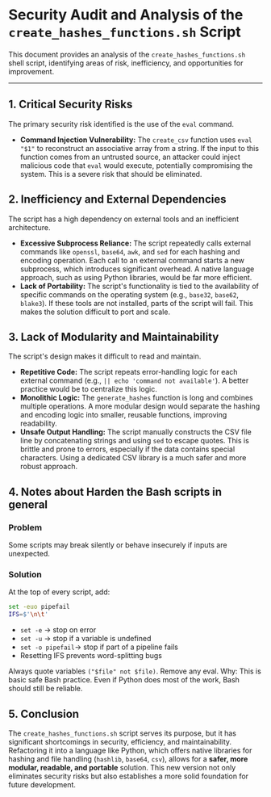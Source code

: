 # Security Audit and Analysis of the `create_hashes_functions.sh` Script

This document provides an analysis of the `create_hashes_functions.sh` shell script, identifying areas of risk, inefficiency, and opportunities for improvement.

---

## 1. Critical Security Risks

The primary security risk identified is the use of the `eval` command.

* **Command Injection Vulnerability:** The `create_csv` function uses `eval "$1"` to reconstruct an associative array from a string. If the input to this function comes from an untrusted source, an attacker could inject malicious code that `eval` would execute, potentially compromising the system. This is a severe risk that should be eliminated.

## 2. Inefficiency and External Dependencies

The script has a high dependency on external tools and an inefficient architecture.

* **Excessive Subprocess Reliance:** The script repeatedly calls external commands like `openssl`, `base64`, `awk`, and `sed` for each hashing and encoding operation. Each call to an external command starts a new subprocess, which introduces significant overhead. A native language approach, such as using Python libraries, would be far more efficient.
* **Lack of Portability:** The script's functionality is tied to the availability of specific commands on the operating system (e.g., `base32`, `base62`, `blake3`). If these tools are not installed, parts of the script will fail. This makes the solution difficult to port and scale.

## 3. Lack of Modularity and Maintainability

The script's design makes it difficult to read and maintain.

* **Repetitive Code:** The script repeats error-handling logic for each external command (e.g., `|| echo 'command not available'`). A better practice would be to centralize this logic.
* **Monolithic Logic:** The `generate_hashes` function is long and combines multiple operations. A more modular design would separate the hashing and encoding logic into smaller, reusable functions, improving readability.
* **Unsafe Output Handling:** The script manually constructs the CSV file line by concatenating strings and using `sed` to escape quotes. This is brittle and prone to errors, especially if the data contains special characters. Using a dedicated CSV library is a much safer and more robust approach.

## 4. Notes about Harden the Bash scripts in general


### Problem
Some scripts may break silently or behave insecurely if inputs are unexpected.

### Solution
At the top of every script, add:

```bash
set -euo pipefail
IFS=$'\n\t'
```
* ```set -e``` → stop on error
* ```set -u``` → stop if a variable is undefined
* ```set -o pipefail```→ stop if part of a pipeline fails
* Resetting IFS prevents word-splitting bugs

Always quote variables `("$file" not $file)`. Remove any eval.
Why:
This is basic safe Bash practice. Even if Python does most of the work, Bash should still be reliable.

## 5. Conclusion

The `create_hashes_functions.sh` script serves its purpose, but it has significant shortcomings in security, efficiency, and maintainability. Refactoring it into a language like Python, which offers native libraries for hashing and file handling (`hashlib`, `base64`, `csv`), allows for a **safer, more modular, readable, and portable** solution. This new version not only eliminates security risks but also establishes a more solid foundation for future development.

